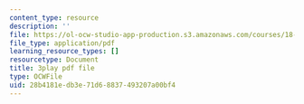 ```yaml
---
content_type: resource
description: ''
file: https://ol-ocw-studio-app-production.s3.amazonaws.com/courses/18-01sc-single-variable-calculus-fall-2010/28b4181edb3e71d68837493207a00bf4_7EKztFcTiUU.pdf
file_type: application/pdf
learning_resource_types: []
resourcetype: Document
title: 3play pdf file
type: OCWFile
uid: 28b4181e-db3e-71d6-8837-493207a00bf4
---
```

